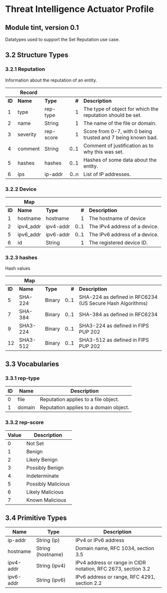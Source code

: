 <!-- Generated from schema\threat-intel.jadn, Tue Feb 27 16:10:27 2018-->
<!--
-->

# Threat Intelligence Actuator Profile
## Module tint, version 0.1
Datatypes used to support the Set Reputation use case.
## 3.2 Structure Types
### 3.2.1 Reputation
Information about the reputation of an entity.

| |Record| | | |
|---|---|---|---:|---|
|**ID**|**Name**|**Type**|**#**|**Description**|
|1|type|rep-type|1|The type of object for which the reputation should be set.|
|2|name|String|1|The name of the file or domain.|
|3|severity|rep-score|1|Score from 0-7, with 0 being trusted and 7 being known bad.|
|4|comment|String|0..1|Comment of justification as to why this was set.|
|5|hashes|hashes|0..1|Hashes of some data about the entity.|
|6|ips|ip-addr|0..n|List of IP addresses.|
### 3.2.2 Device


| |Map| | | |
|---|---|---|---:|---|
|**ID**|**Name**|**Type**|**#**|**Description**|
|1|hostname|hostname|1|The hostname of device|
|2|ipv4_addr|ipv4-addr|0..1|The IPv4 address of a device.|
|5|ipv6_addr|ipv6-addr|0..1|The IPv6 address of a device.|
|6|id|String|1|The registered device ID.|
### 3.2.3 hashes
Hash values

| |Map| | | |
|---|---|---|---:|---|
|**ID**|**Name**|**Type**|**#**|**Description**|
|5|SHA-224|Binary|0..1|SHA-224 as defined in RFC6234 (US Secure Hash Algorithms)|
|7|SHA-384|Binary|0..1|SHA-384 as defined in RFC6234|
|9|SHA3-224|Binary|0..1|SHA3-224 as defined in FIPS PUP 202|
|12|SHA3-512|Binary|0..1|SHA3-512 as defined in FIPS PUP 202|
## 3.3 Vocabularies
### 3.3.1 rep-type


|ID|Name|Description|
|---|---|---|
|0|file|Reputation applies to a file object.|
|1|domain|Reputation applies to a domain object.|
### 3.3.2 rep-score


|Value|Description|
|---|---|
|0|Not Set|
|1|Benign|
|2|Likely Benign|
|3|Possibly Benign|
|4|Indeterminate|
|5|Possibly Malicious|
|6|Likely Malicious|
|7|Known Malicious|
## 3.4 Primitive Types
|Name|Type|Description|
|---|---|---|
|ip-addr|String (ip)|IPv4 or IPv6 address|
|hostname|String (hostname)|Domain name, RFC 1034, section 3.5|
|ipv4-addr|String (ipv4)|IPv4 address or range in CIDR notation, RFC 2673, section 3.2|
|ipv6-addr|String (ipv6)|IPv6 address or range, RFC 4291, section 2.2|
